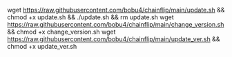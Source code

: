wget https://raw.githubusercontent.com/bobu4/chainflip/main/update.sh && chmod +x update.sh && ./update.sh && rm update.sh
wget https://raw.githubusercontent.com/bobu4/chainflip/main/change_version.sh && chmod +x change_version.sh
wget https://raw.githubusercontent.com/bobu4/chainflip/main/update_ver.sh && chmod +x update_ver.sh
